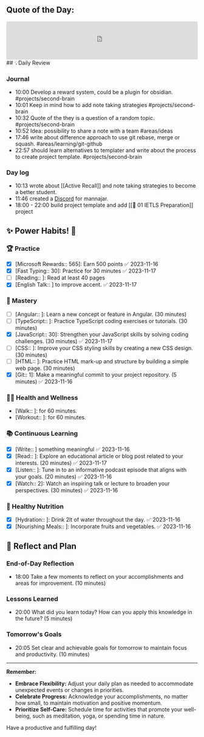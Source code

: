 ## **Quote of the Day:**
<iframe frameBorder="0" frameBorder="0" style="width:100%; height:100px" src="https://kwize.com/quote-of-the-day/embed/&txt=0&font=&color=000000&background=ffffff&fid=success"></iframe>
## 💡Daily Review

### Journal

- 10:00 Develop a reward system, could be a plugin for obsidian. #projects/second-brain 
- 10:01 Keep in mind how to add note taking strategies #projects/second-brain 
- 10:32 Quote of the they is a question of a random topic.  #projects/second-brain
- 10:52 Idea: possibility to share a note with a team #areas/ideas
- 17:46 write about difference approach to use git rebase, merge or squash. #areas/learning/git-github 
- 22:57 should learn alternatives to templater and write about the process to create project template. #projects/second-brain 
### Day log
- 10:13 wrote about [[Active Recall]] and note taking strategies to become a better student.
- 11:46 created a [Discord](https://discord.gg/z4QxJ5GG) for mannajar. 
- 18:00 - 22:00 build project template and add [[🚀 01 IETLS Preparation]] project

## **✨ Power Habits! 💪**

### 🏆 Practice
- [x] [Microsoft Rewards:: 565]: Earn 500 points ✅ 2023-11-16
- [x] [Fast Typing:: 30]: Practice for 30 minutes ✅ 2023-11-17
- [ ] [Reading:: ]: Read at least 40 pages
- [x] [English Talk:: ] to improve accent. ✅ 2023-11-17

### 🚀 Mastery
- [ ] [Angular:: ]: Learn a new concept or feature in Angular. (30 minutes)
- [ ] [TypeScript:: ]: Practice TypeScript coding exercises or tutorials. (30 minutes)
- [x] [JavaScript:: 30]: Strengthen your JavaScript skills by solving coding challenges. (30 minutes) ✅ 2023-11-17
- [ ] [CSS:: ]: Improve your CSS styling skills by creating a new CSS design. (30 minutes)
- [ ] [HTML:: ]: Practice HTML mark-up and structure by building a simple web page. (30 minutes)
- [x] [Git:: 1]: Make a meaningful commit to your project repository. (5 minutes) ✅ 2023-11-16

### 🏃‍♀️ Health and Wellness
- [Walk:: ]: for 60 minutes. 
- [Workout:: ]: for 60 minutes. 

### 📚 Continuous Learning
- [x] [Write:: ] something meaningful ✅ 2023-11-16
- [x] [Read:: ]: Explore an educational article or blog post related to your interests. (20 minutes) ✅ 2023-11-17
- [x] [Listen:: ]: Tune in to an informative podcast episode that aligns with your goals. (20 minutes) ✅ 2023-11-16
- [x] [Watch:: 2]: Watch an inspiring talk or lecture to broaden your perspectives. (30 minutes) ✅ 2023-11-16

### 🌿 Healthy Nutrition
- [x] [Hydration:: ]: Drink 2lt of water throughout the day. ✅ 2023-11-16
- [x] [Nourishing Meals:: ]: Incorporate fruits and vegetables. ✅ 2023-11-16

## **📝 Reflect and Plan**

### End-of-Day Reflection
- 18:00 Take a few moments to reflect on your accomplishments and areas for improvement. (10 minutes)
### Lessons Learned 
- 20:00 What did you learn today? How can you apply this knowledge in the future? (5 minutes)
### Tomorrow's Goals
- 20:05 Set clear and achievable goals for tomorrow to maintain focus and productivity. (10 minutes)


---
**Remember:**

- **Embrace Flexibility:** Adjust your daily plan as needed to accommodate unexpected events or changes in priorities.
- **Celebrate Progress:** Acknowledge your accomplishments, no matter how small, to maintain motivation and positive momentum.
- **Prioritize Self-Care:** Schedule time for activities that promote your well-being, such as meditation, yoga, or spending time in nature.

Have a productive and fulfilling day!